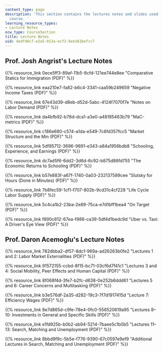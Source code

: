 ```yaml
---
content_type: page
description: 'This section contains the lectures notes and slides used during the
  course. '
learning_resource_types:
- Lecture Notes
ocw_type: CourseSection
title: Lecture Notes
uid: 4edfd6c7-e2a5-013a-ecf2-6ee161befcc7
---
```


Prof. Josh Angrist's Lecture Notes
----------------------------------

{{% resource_link 0ece5ff3-89af-11b5-8cfd-121ee744e8ee "Comparative Statics for Immigration (PDF)" %}}

{{% resource_link eaa210e7-fa82-b6c4-3341-caa59b249659 "Negative Income Taxes (PDF)" %}}

{{% resource_link 67e43d39-d8eb-d52d-5abc-4124f7070f7e "Notes on Labor Demand (PDF)" %}}

{{% resource_link da4bfb92-b78d-dca1-a3e0-a48185463b79 "MaC-metrics (PDF)" %}}

{{% resource_link c186e680-c574-a1da-e549-7c6fd357fcc5 "Market Structure and the Min (PDF)" %}}

{{% resource_link 5df85712-3696-9691-e343-a84a1956bdb8 "Schooling, Experience, and Earnings (PDF)" %}}

{{% resource_link dc7ad5f6-6dd2-3d6d-6c92-b875d86fd755 "The Economic Returns to Schooling (PDF)" %}}

{{% resource_link b57e883f-a67f-1740-0a03-232137589cee "Slutsky for Hours (Done in Minutes) (PDF)" %}}

{{% resource_link 7b8fec59-1cf1-f707-802b-9cd31c4cf228 "Life Cycle Labor Supply (PDF)" %}}

{{% resource_link 5c4ca1b2-23ba-2e89-75ca-e7d1bff1bea4 "On Target (PDF)" %}}

{{% resource_link f890c812-67ea-f986-ca39-5df4d1bedc9d "Uber vs. Taxi: A Driver's Eye View (PDF)" %}}

Prof. Daron Acemoglu's Lecture Notes
------------------------------------

{{% resource_link 782dbba2-df57-8dc1-969a-ad26263b0fe2 "Lectures 1 and 2: Labor Market Externalities (PDF)" %}}

{{% resource_link 91572155-ccbd-8f15-bc71-03cf6d7f41c1 "Lectures 3 and 4: Social Mobility, Peer Effects and Human Capital (PDF)" %}}

{{% resource_link 8f068f4d-3fe7-b2fc-d638-0e252b6ddd61 "Lectures 5 and 6: Career Concerns and Multitasking (PDF)" %}}

{{% resource_link b3e576df-2a35-d282-19c3-7f7d1917415d "Lecture 7: Efficiency Wages (PDF)" %}}

{{% resource_link 8e7d865d-c9fe-78e4-0fc0-556520619a95 "Lectures 8–10: Investments in General and Specific Skills (PDF)" %}}

{{% resource_link e1fd925b-b0b2-ab94-5214-7baee5c1b0b5 "Lectures 11–13: Search, Matching and Unemployment (PDF)" %}}

{{% resource_link 8bbd9f9c-5b5e-f776-9390-67c0597e9ef9 "Additional Lectures in Search, Matching and Unemployment (PDF)" %}}